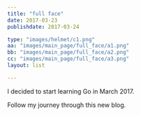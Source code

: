 ```yaml
---
title: "full face"
date: 2017-03-23
publishdate: 2017-03-24

type: "images/helmet/c1.png"
aa: "images/main_page/full_face/a1.png"  
bb: "images/main_page/full_face/a2.png"  
cc: "images/main_page/full_face/a3.png"
layout: list

---
```


I decided to start learning Go in March 2017.

Follow my journey through this new blog.